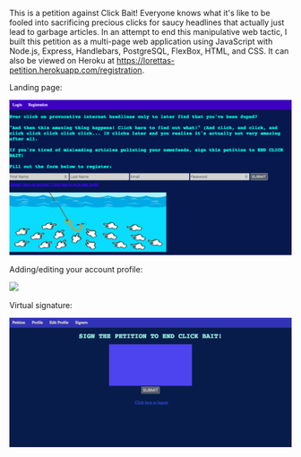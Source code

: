 This is a petition against Click Bait! Everyone knows what it's like to be fooled into sacrificing precious clicks for saucy headlines that actually just lead to garbage articles. In an attempt to end this manipulative web tactic, I built this petition as a multi-page web application using JavaScript with Node.js, Express, Handlebars, PostgreSQL, FlexBox, HTML, and CSS. It can also be viewed on Heroku at https://lorettas-petition.herokuapp.com/registration.

Landing page:

<img src="public/petition-homepagepic.png">

Adding/editing your account profile:

<img src="public/petition-editprofile.gif">

Virtual signature:

<img src="public/petition-signature.gif">
